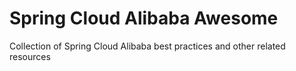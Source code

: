 # Spring Cloud Alibaba Awesome



Collection of Spring Cloud Alibaba best practices and other related resources